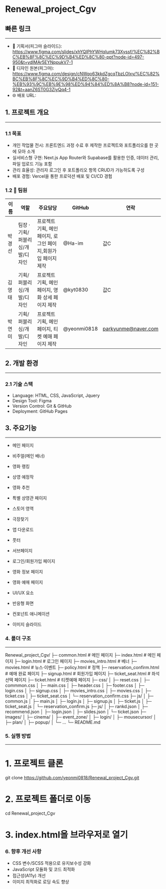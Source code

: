 # Renewal_project_Cgv

## 빠른 링크
---------------------------
+ 📑 기획서(피그마 슬라이드): https://www.figma.com/slides/xhYQIPhYWHqIumk73Xyssf/%EC%82%BC%EB%8F%8C%EC%9D%B4%ED%8C%80-ppt?node-id=497-950&t=ydlMAr5EYNppukV7-1
+ 🎨 디자인 원본(피그마): https://www.figma.com/design/cNWqo63kkdZgcqTbzLOIxy/%EC%82%BC%EB%8F%8C%EC%9D%B4%ED%8C%80-%EB%93%9C%EB%9E%98%ED%94%84%ED%8A%B8?node-id=151-92&t=aanZ6ST0G3ZiyQq4-1
+ 🌐 배포 URL: 

## 1. 프로젝트 개요
---------------------------
### 1.1 목표
+ 개인 작업물 전시: 프론트엔드 과정 수료 후 제작한 프로젝트와 포트폴리오를 한 곳에 모아 소개
+ 실서비스형 구현: Next.js App Router와 Supabase를 활용한 인증, 데이터 관리, 파일 업로드 기능 포함
+ 관리 효율성: 관리자 로그인 후 포트폴리오 항목 CRUD가 가능하도록 구성
+ 배포 경험: Vercel을 통한 프로덕션 배포 및 CI/CD 경험

### 1.2 👥 팀원
| 이름 | 역할 | 주요담당 | GitHub | 연락 |
| --- | --- | --- | --- | --- |
| 박경선 | 팀장 · 기획/퍼블리싱/개발/디자인  | 프로젝트 기획, 메인 페이지, 로그인 페이지,회원가입 페이지 제작 | @Ha-im | 값C |
| 김영태 | 기획/퍼블리싱/개발/디자인 | 프로젝트 기획, 메인 페이지, 영화 상세 페이지 제작 | @kyt0830 | 값C |
| 박연미 | 기획/퍼블리싱/개발/디자인 | 프로젝트 기획, 메인 페이지, 티켓 예매 페이지 제작 | @yeonmi0818 | parkyunme@naver.com |

## 2. 개발 환경
---------------------------
### 2.1 기술 스택
+ Language: HTML, CSS, JavaScript, Jquery
+ Design Tool: Figma
+ Version Control: Git & GitHub
+ Deployment: GitHub Pages

## 3. 주요기능
---------------------------
+ 메인 페이지

+ 비주얼(메인 배너)
+ 영화 랭킹
+ 상영 예정작
+ 영화 추천
+ 특별 상영관 페이지
+ 스토어 영역
+ 극장찾기
+ 앱 다운로드
+ 풋터

+ 서브페이지

+ 로그인/회원가입 페이지
+ 영화 정보 페이지
+ 영화 예매 페이지

+ UI/UX 요소

+ 반응형 화면
+ 컨포넌트 애니메이션
+ 이미지 슬라이드

### 4. 폴더 구조
---------------------------
Renewal_project_Cgv/
├─ common.html             			# 메인 페이지
├─ index.html           				# 메인 페이지
├─ login.html             			# 로그인 페이지
├─ movies_intro.html        		# 베너
├─ movies.html              		# 뉴스·이벤트
├─ policy.html            			# 정책
├─ reservation_confirm.html 		# 예매 완료 페이지
├─ signup.html            			# 회원가입 페이지
├─ ticket_seat.html        			# 좌석선택 페이지
├─ ticket.html            			# 티켓예매 페이지
├─ css/
│  ├─ reset.css
│  ├─ commmon.css
│  ├─ main.css
│  ├─ header.css
│  ├─ footer.css
│  ├─ login.css
│  ├─ signup.css
│  ├─ movies_intro.css
│  ├─ movies.css
│  ├─ ticket.css
│  ├─ ticket_seat.css
│  └─ reservation_confirm.css
├─ js/
│  ├─ common.js
│  ├─ main.js
│  ├─ login.js
│  ├─ signup.js
│  ├─ ticket.js
│  ├─ ticket_seat.js
│  └─ reservation_confirm.js
├─ js/
│  ├─ rankd.json
│  ├─ recommend.json
│  ├─ login.json
│  ├─ slides.json
│  └─ ticket.json
├─ images/
│  ├─ cinema/
│  ├─ event_zone/
│  ├─ login/
│  ├─ mousecursor/
│  ├─ plan/
│  ├─ popup/
│  └─ ...
└─ README.md

### 5. 실행 방법
---------------------------
# 1. 프로젝트 클론
git clone https://github.com/yeonmi0818/Renewal_project_Cgv.git

# 2. 프로젝트 폴더로 이동
cd Renewal_project_Cgv

# 3. index.html을 브라우저로 열기

### 6. 향후 개선 사항
+ CSS 변수/SCSS 적용으로 유지보수성 강화
+ JavaScript 모듈화 및 코드 최적화
+ 접근성(A11y) 개선
+ 이미지 최적화로 로딩 속도 향상
